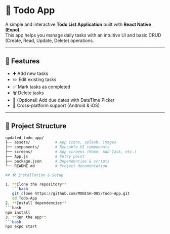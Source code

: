 # 📝 Todo App


A simple and interactive **Todo List Application** built with **React Native (Expo)**.  
This app helps you manage daily tasks with an intuitive UI and basic CRUD (Create, Read, Update, Delete) operations.

---

## 🚀 Features
- ➕ Add new tasks  
- ✏️ Edit existing tasks  
- ✅ Mark tasks as completed  
- 🗑️ Delete tasks  
- 📅 (Optional) Add due dates with DateTime Picker  
- 📱 Cross-platform support (Android & iOS)  

---

## 📂 Project Structure
```bash
updated_todo_app/
├── assets/           # App icons, splash, images
├── components/       # Reusable UI components
├── screens/          # App screens (Home, Add Task, etc.)
├── App.js            # Entry point
├── package.json      # Dependencies & scripts
└── README.md         # Project documentation

## 🛠️ Installation & Setup

1. **Clone the repository**
   ```bash
   git clone https://github.com/MONISH-005/Todo-App.git
   cd Todo-App
2. **Install dependencies**
```bash
npm install
3. **Run the app**
```bash
npx expo start



